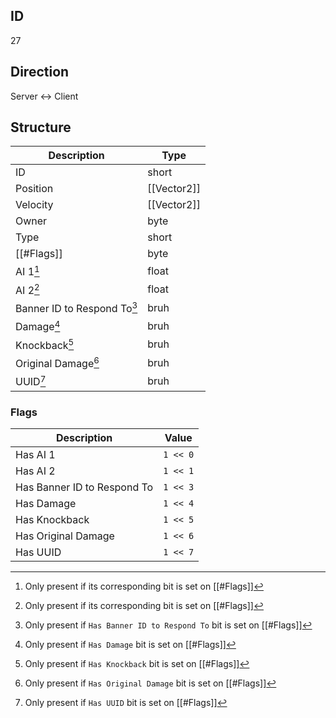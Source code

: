 ## ID
27

## Direction
Server <-> Client

## Structure
| Description                 | Type        |
|-----------------------------|-------------|
| ID                          | short       |
| Position                    | [[Vector2]] |
| Velocity                    | [[Vector2]] |
| Owner                       | byte        |
| Type                        | short       |
| [[#Flags]]                  | byte        |
| AI 1[^1]                    | float       |
| AI 2[^1]                    | float       |
| Banner ID to Respond To[^2] | bruh        |
| Damage[^3]                  | bruh        |
| Knockback[^4]               | bruh        |
| Original Damage[^5]         | bruh        |
| UUID[^6]                    | bruh        |

### Flags
| Description                 | Value    |
|-----------------------------|----------|
| Has AI 1                    | `1 << 0` |
| Has AI 2                    | `1 << 1` |
| Has Banner ID to Respond To | `1 << 3` |
| Has Damage                  | `1 << 4` |
| Has Knockback               | `1 << 5` |
| Has Original Damage         | `1 << 6` |
| Has UUID                    | `1 << 7` |

[^1]: Only present if its corresponding bit is set on [[#Flags]]
[^2]: Only present if `Has Banner ID to Respond To` bit is set on [[#Flags]]
[^3]: Only present if `Has Damage` bit is set on [[#Flags]]
[^4]: Only present if `Has Knockback` bit is set on [[#Flags]]
[^5]: Only present if `Has Original Damage` bit is set on [[#Flags]]
[^6]: Only present if `Has UUID` bit is set on [[#Flags]]